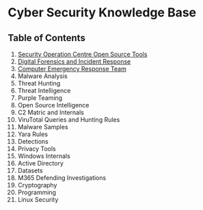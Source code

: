 # Cyber Security Knowledge Base

## Table of Contents 
  1. [Security Operation Centre Open Source Tools](https://github.com/vigneshb0197/CyberSecurityKnowledgeBase/blob/main/Security%20Operation%20Centre%20Daily%20Open%20Source%20Tools.md) 
  2. [Digital Forensics and Incident Response](https://github.com/vigneshb0197/CyberSecurityKnowledgeBase/blob/main/Digital%20Forensics%20and%20Incident%20Response.md) 
  3. [Computer Emergency Response Team](https://github.com/Virtual-Base/CyberSecurityKnowledgeBase/blob/main/Computer%20Emergency%20Response%20Team.md) 
  4. Malware Analysis 
  5. Threat Hunting 
  6. Threat Intelligence 
  7. Purple Teaming 
  8. Open Source Intelligence 
  9. C2 Matric and Internals
  10. ViruTotal Queries and Hunting Rules
  11. Malware Samples 
  12. Yara Rules
  13. Detections 
  14. Privacy Tools 
  15. Windows Internals 
  16. Active Directory 
  17. Datasets 
  18. M365 Defending Investigations 
  19. Cryptography 
  20. Programming 
  21. Linux Security 
